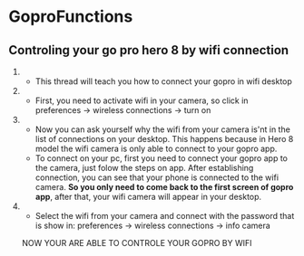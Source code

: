 # GoproFunctions
##  Controling your go pro hero 8 by wifi connection

1. - This thread will teach you how to connect your gopro in wifi desktop
2. - First, you need to activate wifi in your camera, so click in preferences -> wireless connections -> turn on
3. - Now you can ask yourself why the wifi from your camera is'nt in the list of connections on your desktop. This happens because in Hero 8 model the wifi camera is only able to connect to your gopro app. 
   - To connect on your pc, first you need to connect your gopro app to the camera, just folow the steps on app. After establishing connection, you can see that your phone is connected to the wifi camera. **So you only need to come back to the first screen of gopro app**, after that, your wifi camera will appear in your desktop.
4. - Select the wifi from your camera and connect with the password that is show in: preferences -> wireless connections -> info camera

    NOW YOUR ARE ABLE TO CONTROLE YOUR GOPRO BY WIFI 